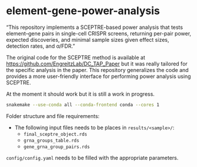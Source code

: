# element-gene-power-analysis
“This repository implements a SCEPTRE-based power analysis that tests element–gene pairs in single-cell CRISPR screens, returning per-pair power, expected discoveries, and minimal sample sizes given effect sizes, detection rates, and α/FDR.”

The original code for the SCEPTRE method is available at https://github.com/EngreitzLab/DC_TAP_Paper but it was really tailored for the specific analysis in the paper. This repository generalizes the code and provides a more user-friendly interface for performing power analysis using SCEPTRE.

At the moment it should work but it is still a work in progress.

```sh
snakemake --use-conda all --conda-frontend conda --cores 1
```

Folder structure and file requirements:
 - The following input files needs to be places in `results/<sample>/`:
    - `final_sceptre_object.rds`
    - `grna_groups_table.rds`
    - `gene_grna_group_pairs.rds`


`config/config.yaml` needs to be filled with the appropriate parameters.
